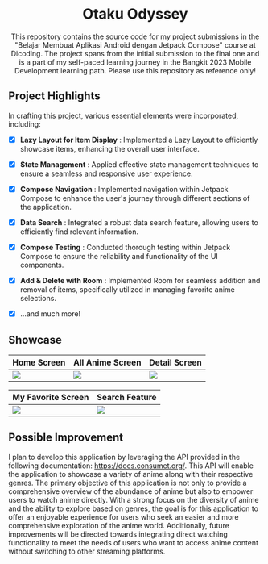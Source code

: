 <h1 align="center">
  Otaku Odyssey
</h1>
<p align="center">
  This repository contains the source code for my project submissions in the "Belajar Membuat Aplikasi Android dengan Jetpack Compose" course at Dicoding. The project spans from the initial submission to the final one and is a part of my self-paced learning journey in the Bangkit 2023 Mobile Development learning path. Please use this repository as reference only!</br>
</p>

## Project Highlights
In crafting this project, various essential elements were incorporated, including:

- [x] **Lazy Layout for Item Display** : Implemented a Lazy Layout to efficiently showcase items, enhancing the overall user interface.

- [x] **State Management** : Applied effective state management techniques to ensure a seamless and responsive user experience.

- [x] **Compose Navigation** : Implemented navigation within Jetpack Compose to enhance the user's journey through different sections of the application.

- [x] **Data Search** : Integrated a robust data search feature, allowing users to efficiently find relevant information.

- [x] **Compose Testing** : Conducted thorough testing within Jetpack Compose to ensure the reliability and functionality of the UI components.

- [x] **Add & Delete with Room** : Implemented Room for seamless addition and removal of items, specifically utilized in managing favorite anime selections.

- [x] ...and much more!

## Showcase
|Home Screen|All Anime Screen|Detail Screen|
|--|--|--|
|<img src="https://github.com/aniindyta/OtakuOdyssey/assets/87638112/efa15e26-6a4a-4a6d-b4f3-8ce8d3a3ef1c.jpg">|<img src="https://github.com/aniindyta/OtakuOdyssey/assets/87638112/2452c6dc-e863-4569-a79b-28961601d1ee.jpg">|<img src="https://github.com/aniindyta/OtakuOdyssey/assets/87638112/75a9c5ad-7635-4cfc-81f2-8e1999a599da.jpg">|

|My Favorite Screen|Search Feature|
|--|--|
|<img src="https://github.com/aniindyta/OtakuOdyssey/assets/87638112/8da9715e-af8d-428c-a736-c2c9d448cac1.jpg">|<img src="https://github.com/aniindyta/OtakuOdyssey/assets/87638112/221e0497-4edf-484f-a1ea-5638839da6a3">|

## Possible Improvement
I plan to develop this application by leveraging the API provided in the following documentation: https://docs.consumet.org/. This API will enable the application to showcase a variety of anime along with their respective genres. The primary objective of this application is not only to provide a comprehensive overview of the abundance of anime but also to empower users to watch anime directly. With a strong focus on the diversity of anime and the ability to explore based on genres, the goal is for this application to offer an enjoyable experience for users who seek an easier and more comprehensive exploration of the anime world. Additionally, future improvements will be directed towards integrating direct watching functionality to meet the needs of users who want to access anime content without switching to other streaming platforms.
